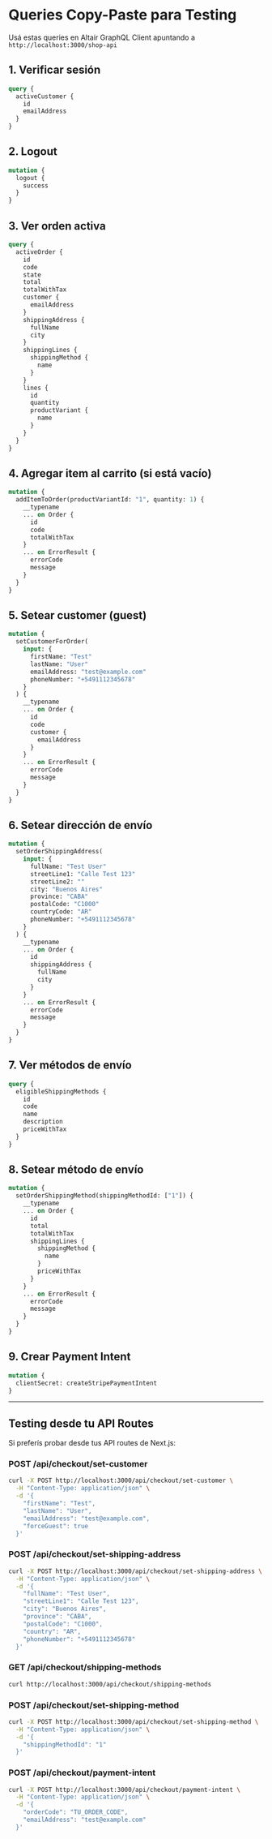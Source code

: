 # Queries Copy-Paste para Testing

Usá estas queries en Altair GraphQL Client apuntando a `http://localhost:3000/shop-api`

## 1. Verificar sesión

```graphql
query {
  activeCustomer {
    id
    emailAddress
  }
}
```

## 2. Logout

```graphql
mutation {
  logout {
    success
  }
}
```

## 3. Ver orden activa

```graphql
query {
  activeOrder {
    id
    code
    state
    total
    totalWithTax
    customer {
      emailAddress
    }
    shippingAddress {
      fullName
      city
    }
    shippingLines {
      shippingMethod {
        name
      }
    }
    lines {
      id
      quantity
      productVariant {
        name
      }
    }
  }
}
```

## 4. Agregar item al carrito (si está vacío)

```graphql
mutation {
  addItemToOrder(productVariantId: "1", quantity: 1) {
    __typename
    ... on Order {
      id
      code
      totalWithTax
    }
    ... on ErrorResult {
      errorCode
      message
    }
  }
}
```

## 5. Setear customer (guest)

```graphql
mutation {
  setCustomerForOrder(
    input: {
      firstName: "Test"
      lastName: "User"
      emailAddress: "test@example.com"
      phoneNumber: "+5491112345678"
    }
  ) {
    __typename
    ... on Order {
      id
      code
      customer {
        emailAddress
      }
    }
    ... on ErrorResult {
      errorCode
      message
    }
  }
}
```

## 6. Setear dirección de envío

```graphql
mutation {
  setOrderShippingAddress(
    input: {
      fullName: "Test User"
      streetLine1: "Calle Test 123"
      streetLine2: ""
      city: "Buenos Aires"
      province: "CABA"
      postalCode: "C1000"
      countryCode: "AR"
      phoneNumber: "+5491112345678"
    }
  ) {
    __typename
    ... on Order {
      id
      shippingAddress {
        fullName
        city
      }
    }
    ... on ErrorResult {
      errorCode
      message
    }
  }
}
```

## 7. Ver métodos de envío

```graphql
query {
  eligibleShippingMethods {
    id
    code
    name
    description
    priceWithTax
  }
}
```

## 8. Setear método de envío

```graphql
mutation {
  setOrderShippingMethod(shippingMethodId: ["1"]) {
    __typename
    ... on Order {
      id
      total
      totalWithTax
      shippingLines {
        shippingMethod {
          name
        }
        priceWithTax
      }
    }
    ... on ErrorResult {
      errorCode
      message
    }
  }
}
```

## 9. Crear Payment Intent

```graphql
mutation {
  clientSecret: createStripePaymentIntent
}
```

---

## Testing desde tu API Routes

Si preferís probar desde tus API routes de Next.js:

### POST /api/checkout/set-customer

```bash
curl -X POST http://localhost:3000/api/checkout/set-customer \
  -H "Content-Type: application/json" \
  -d '{
    "firstName": "Test",
    "lastName": "User",
    "emailAddress": "test@example.com",
    "forceGuest": true
  }'
```

### POST /api/checkout/set-shipping-address

```bash
curl -X POST http://localhost:3000/api/checkout/set-shipping-address \
  -H "Content-Type: application/json" \
  -d '{
    "fullName": "Test User",
    "streetLine1": "Calle Test 123",
    "city": "Buenos Aires",
    "province": "CABA",
    "postalCode": "C1000",
    "country": "AR",
    "phoneNumber": "+5491112345678"
  }'
```

### GET /api/checkout/shipping-methods

```bash
curl http://localhost:3000/api/checkout/shipping-methods
```

### POST /api/checkout/set-shipping-method

```bash
curl -X POST http://localhost:3000/api/checkout/set-shipping-method \
  -H "Content-Type: application/json" \
  -d '{
    "shippingMethodId": "1"
  }'
```

### POST /api/checkout/payment-intent

```bash
curl -X POST http://localhost:3000/api/checkout/payment-intent \
  -H "Content-Type: application/json" \
  -d '{
    "orderCode": "TU_ORDER_CODE",
    "emailAddress": "test@example.com"
  }'
```

